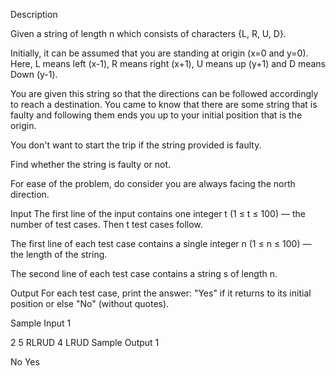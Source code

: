 Description

Given a string of length n which consists of characters {L, R, U, D}.

Initially, it can be assumed that you are standing at origin (x=0 and y=0). Here, L means left (x-1), R means right (x+1), U means up (y+1) and D means Down (y-1).

You are given this string so that the directions can be followed accordingly to reach a destination. You came to know that there are some string that is faulty and following them ends you up to your initial position that is the origin.

You don't want to start the trip if the string provided is faulty.

Find whether the string is faulty or not.

For ease of the problem, do consider you are always facing the north direction.


Input
The first line of the input contains one integer t (1 ≤ t ≤ 100) — the number of test cases. Then t test cases follow.

The first line of each test case contains a single integer n (1 ≤ n ≤ 100) — the length of the string.

The second line of each test case contains a string s of length n.


Output
For each test case, print the answer: "Yes" if it returns to its initial position or else "No" (without quotes).


Sample Input 1 

2
5
RLRUD
4
LRUD
Sample Output 1

No
Yes